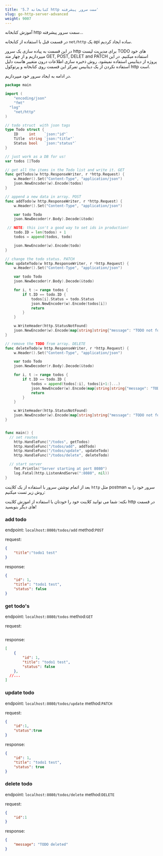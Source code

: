 ```yaml
---
title: '5.7 کتابخانه http سمت سرور پیشرفته'
slug: go-http-server-advanced
weight: 9007
---
```


آموزش کتابخانه http سمت سرور پیشرفته...

در قسمت قبل با استفاده از کتابخانه `net/http` یک api ساده ایجاد کردیم.

در این قسمت به پیاده سازی یک سرور http برای مدیریت لیست TODO های خود میپردازیم و از چهار متد GET, POST, DELET and PATCH استفاده میکنیم.
در این پروژه از دیتابیس استفاده نمیشود. روش ذخیره سازی اطلاعات درون متغییر هاست دلیل استفاده نکردن از یک دیتابیس تمرکز این قسمت روی کتابخانه و پرتوکول http است.

در ادامه به ایجاد سرور خود میپردازیم.

```go
package main

import (
	"encoding/json"
	"fmt"
  "log"
	"net/http"
)

// todo struct  with json tags
type Todo struct {
	ID     int    `json:"id"`
	Title  string `json:"title"`
	Status bool   `json:"status"`
}

// just work as a DB for us!
var todos []Todo

// get all the items in the Todo list and write it. GET
func getTodos(w http.ResponseWriter, r *http.Request) {
	w.Header().Set("Content-Type", "application/json")
	json.NewEncoder(w).Encode(todos)
}

// append a new data in array. POST
func addTodo(w http.ResponseWriter, r *http.Request) {
	w.Header().Set("Content-Type", "application/json")

	var todo Todo
	json.NewDecoder(r.Body).Decode(&todo)

 // NOTE: this isn't a good way to set ids in production!
	todo.ID = len(todos) + 1
	todos = append(todos, todo)

	json.NewEncoder(w).Encode(todo)
}

// change the todo status. PATCH
func updateTodo(w http.ResponseWriter, r *http.Request) {
	w.Header().Set("Content-Type", "application/json")

	var todo Todo
	json.NewDecoder(r.Body).Decode(&todo)

	for i, t := range todos {
		if t.ID == todo.ID {
			todos[i].Status = todo.Status
			json.NewEncoder(w).Encode(todos[i])
			return
		}
	}

	w.WriteHeader(http.StatusNotFound)
	json.NewEncoder(w).Encode(map[string]string{"message": "TODO not found"})
}

// remove the TODO from array. DELETE
func deleteTodo(w http.ResponseWriter, r *http.Request) {
	w.Header().Set("Content-Type", "application/json")

	var todo Todo
	json.NewDecoder(r.Body).Decode(&todo)

	for i, t := range todos {
		if t.ID == todo.ID {
			todos = append(todos[:i], todos[i+1:]...)
			json.NewEncoder(w).Encode(map[string]string{"message": "TODO deleted"})
			return
		}
	}

	w.WriteHeader(http.StatusNotFound)
	json.NewEncoder(w).Encode(map[string]string{"message": "TODO not found"})
}


func main() {
  // set routes
	http.HandleFunc("/todos", getTodos)
	http.HandleFunc("/todos/add", addTodo)
	http.HandleFunc("/todos/update", updateTodo)
	http.HandleFunc("/todos/delete", deleteTodo)

  // start server
	fmt.Println("Server starting at port 8080")
	log.Fatal(http.ListenAndServe(":8080", nil))
}
```

بعد از اتمام نوشتن سرور با استفاده از یک کلاینت `http` مثل postman سرور خود را به روش زیر تست میکنیم:

نکته: شما می توانید کلاینت خود را خودتان با استفاده از اموزش کلاینت http در قسمت های دیگر بنویسید!

### add todo

endpoint: `localhost:8080/todos/add`
method:`POST`

request:
```json
{
    "title":"todo1 test"
}
```

response:
```json
{
    "id": 1,
    "title": "todo1 test",
    "status": false
}
```

### get todo's

endpoint: `localhost:8080/todos`
method:`GET`

request:
```json
```

response:
```json
[
    {
        "id": 1,
        "title": "todo1 test",
        "status": false
    },
  //...
]
```

### update todo

endpoint: `localhost:8080/todos/update`
method:`PATCH`

request:
```json
{
    "id":1,
    "status":true
}
```

response:
```json
{
    "id": 1,
    "title": "todo1 test",
    "status": true
}
```

### delete todo

endpoint: `localhost:8080/todos/delete`
method:`DELETE`

request:
```json
{
    "id":1
}
```

response:
```json
{
    "message": "TODO deleted"
}
```
